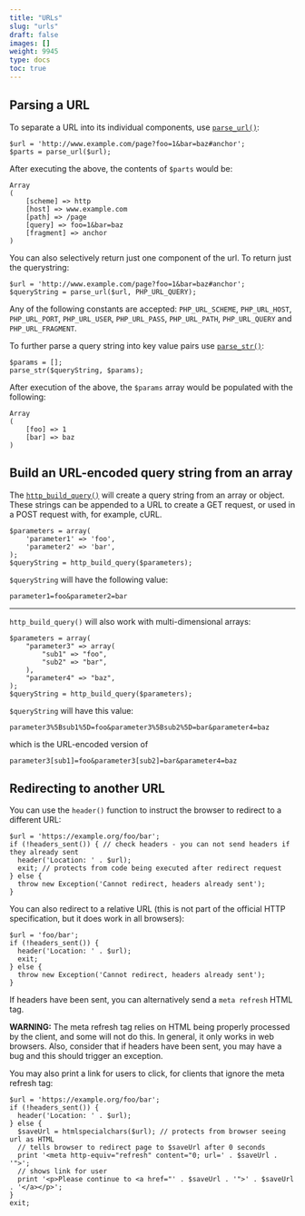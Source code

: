 ```yaml
---
title: "URLs"
slug: "urls"
draft: false
images: []
weight: 9945
type: docs
toc: true
---
```


## Parsing a URL
To separate a URL into its individual components, use [`parse_url()`][1]:

    $url = 'http://www.example.com/page?foo=1&bar=baz#anchor';
    $parts = parse_url($url);

After executing the above, the contents of `$parts` would be:

    Array
    (
        [scheme] => http
        [host] => www.example.com
        [path] => /page
        [query] => foo=1&bar=baz
        [fragment] => anchor
    )

You can also selectively return just one component of the url. To return just the querystring:

    $url = 'http://www.example.com/page?foo=1&bar=baz#anchor';
    $queryString = parse_url($url, PHP_URL_QUERY);

Any of the following constants are accepted: `PHP_URL_SCHEME`, `PHP_URL_HOST`, `PHP_URL_PORT`, `PHP_URL_USER`, `PHP_URL_PASS`, `PHP_URL_PATH`, `PHP_URL_QUERY` and `PHP_URL_FRAGMENT`.

To further parse a query string into key value pairs use [`parse_str()`][2]:

    $params = [];
    parse_str($queryString, $params);

After execution of the above, the `$params` array would be populated with the following:

    Array
    (
        [foo] => 1
        [bar] => baz
    )


  [1]: http://php.net/parse_url
  [2]: http://php.net/parse_str

## Build an URL-encoded query string from an array
The [`http_build_query()`][1] will create a query string from an array or object. These strings can be appended to a URL to create a GET request, or used in a POST request with, for example, cURL.

    $parameters = array(
        'parameter1' => 'foo',
        'parameter2' => 'bar',
    );
    $queryString = http_build_query($parameters);

`$queryString` will have the following value:

    parameter1=foo&parameter2=bar

---
`http_build_query()` will also work with multi-dimensional arrays:

    $parameters = array(
        "parameter3" => array(
            "sub1" => "foo",
            "sub2" => "bar",
        ),
        "parameter4" => "baz",
    );
    $queryString = http_build_query($parameters);

`$queryString` will have this value:

    parameter3%5Bsub1%5D=foo&parameter3%5Bsub2%5D=bar&parameter4=baz

which is the URL-encoded version of 

    parameter3[sub1]=foo&parameter3[sub2]=bar&parameter4=baz


  [1]: http://php.net/manual/function.http-build-query.php


## Redirecting to another URL
You can use the `header()` function to instruct the browser to redirect to a different URL:

    $url = 'https://example.org/foo/bar';
    if (!headers_sent()) { // check headers - you can not send headers if they already sent
      header('Location: ' . $url);
      exit; // protects from code being executed after redirect request
    } else {
      throw new Exception('Cannot redirect, headers already sent');
    }

You can also redirect to a relative URL (this is not part of the official HTTP specification, but it does work in all browsers):

    $url = 'foo/bar';
    if (!headers_sent()) {
      header('Location: ' . $url);
      exit;
    } else {
      throw new Exception('Cannot redirect, headers already sent');
    }

If headers have been sent, you can alternatively send a `meta refresh` HTML tag.

**WARNING:** The meta refresh tag relies on HTML being properly processed by the client, and some will not do this. In general, it only works in web browsers. Also, consider that if headers have been sent, you may have a bug and this should trigger an exception.

You may also print a link for users to click, for clients that ignore the meta refresh tag:

    $url = 'https://example.org/foo/bar';
    if (!headers_sent()) {
      header('Location: ' . $url);
    } else {
      $saveUrl = htmlspecialchars($url); // protects from browser seeing url as HTML
      // tells browser to redirect page to $saveUrl after 0 seconds
      print '<meta http-equiv="refresh" content="0; url=' . $saveUrl . '">';
      // shows link for user
      print '<p>Please continue to <a href="' . $saveUrl . '">' . $saveUrl . '</a></p>';
    }
    exit;

